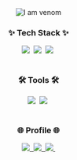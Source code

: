 <!-- 최상단 I am venom 마크 중앙 정렬 -->
<div align="center">
  <img src="https://camo.githubusercontent.com/d2e8eea1f9da87c492f50ab64988627912cfe95f479c904733b78ba2ba17b882/68747470733a2f2f63617073756c652d72656e6465722e76657263656c2e6170702f6170693f747970653d76656e6f6d266865696768743d32303026746578743d49253230616d25323056656e6f6d2e26666f6e7453697a653d373026636f6c6f723d303a3838373165352c3130303a623637386334267374726f6b653d623637386334" alt="I am venom">
</div>

<!-- Tech Stack -->
<h3 align="center">✨ Tech Stack ✨</h3>
<div align="center">
  <img src="https://img.shields.io/badge/python-3670A0?style=for-the-badge&logo=python&logoColor=ffdd54" />&nbsp
  <img src="https://img.shields.io/badge/c-A8B9CC.svg?style=for-the-badge&logo=c&logoColor=white" />&nbsp
  <img src="https://img.shields.io/badge/java-007396.svg?style=for-the-badge&logo=java&logoColor=white" />&nbsp
</div>

<br>

<!-- Tools -->
<h3 align="center">🛠 Tools 🛠</h3>
<div align="center">
  <img src="https://img.shields.io/badge/VSCode-2C2C32.svg?style=for-the-badge&logo=visual-studio-code&logoColor=22ABF3" />&nbsp
  <img src="https://img.shields.io/badge/PyCharm-000000.svg?style=for-the-badge&logo=pycharm&logoColor=00d100" />&nbsp
</div>

<br>

<!-- Profile -->
<h3 align="center">🌐 Profile 🌐</h3>
<div align="center">
  <a href="https://huggingface.co/jack0503">
    <img src="https://img.shields.io/badge/HuggingFace-FFD21E?style=for-the-badge&logo=huggingface&logoColor=black"/>&nbsp
  </a>
  <a href="https://github.com/jack0503">
    <img src="https://img.shields.io/badge/GitHub-181717.svg?style=for-the-badge&logo=github&logoColor=white"/>&nbsp
  </a>
  <a href="https://www.linkedin.com/in/여기에_본인_아이디">
    <img src="https://img.shields.io/badge/LinkedIn-0A66C2?style=for-the-badge&logo=linkedin&logoColor=white"/>&nbsp
  </a>
</div>
